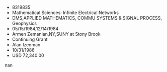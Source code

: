 
* 8319835
* Mathematical Sciences: Infinite Electrical Networks
* DMS,APPLIED MATHEMATICS, COMMU SYSTEMS & SIGNAL PROCESS, Geophysics
* 05/15/1984,12/14/1984
* Armen Zemanian,NY,SUNY at Stony Brook
* Continuing Grant
* Alan Izenman
* 10/31/1986
* USD 72,340.00

nan
